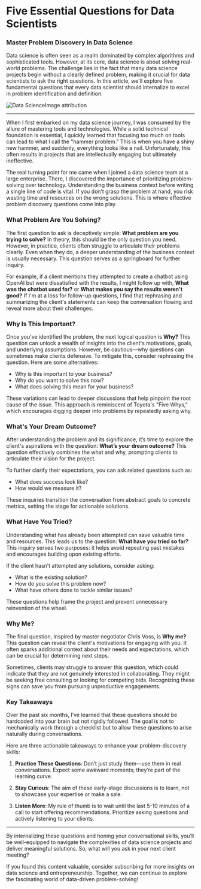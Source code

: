 # Five Essential Questions for Data Scientists

### Master Problem Discovery in Data Science

Data science is often seen as a realm dominated by complex algorithms and sophisticated tools. However, at its core, data science is about solving real-world problems. The challenge lies in the fact that many data science projects begin without a clearly defined problem, making it crucial for data scientists to ask the right questions. In this article, we'll explore five fundamental questions that every data scientist should internalize to excel in problem identification and definition.

![Data Science](https://example.com/image-url)Image attribution

* * *

When I first embarked on my data science journey, I was consumed by the allure of mastering tools and technologies. While a solid technical foundation is essential, I quickly learned that focusing too much on tools can lead to what I call the "hammer problem." This is when you have a shiny new hammer, and suddenly, everything looks like a nail. Unfortunately, this often results in projects that are intellectually engaging but ultimately ineffective.

The real turning point for me came when I joined a data science team at a large enterprise. There, I discovered the importance of prioritizing problem-solving over technology. Understanding the business context before writing a single line of code is vital. If you don’t grasp the problem at hand, you risk wasting time and resources on the wrong solutions. This is where effective problem discovery questions come into play.

### What Problem Are You Solving?

The first question to ask is deceptively simple: **What problem are you trying to solve?** In theory, this should be the only question you need. However, in practice, clients often struggle to articulate their problems clearly. Even when they do, a deeper understanding of the business context is usually necessary. This question serves as a springboard for further inquiry.

For example, if a client mentions they attempted to create a chatbot using OpenAI but were dissatisfied with the results, I might follow up with, **What was the chatbot used for?** or **What makes you say the results weren't good?** If I'm at a loss for follow-up questions, I find that rephrasing and summarizing the client's statements can keep the conversation flowing and reveal more about their challenges.

### Why Is This Important?

Once you’ve identified the problem, the next logical question is **Why?** This question can unlock a wealth of insights into the client's motivations, goals, and underlying assumptions. However, be cautious—why questions can sometimes make clients defensive. To mitigate this, consider rephrasing the question. Here are some alternatives:

- Why is this important to your business?
- Why do you want to solve this now?
- What does solving this mean for your business?

These variations can lead to deeper discussions that help pinpoint the root cause of the issue. This approach is reminiscent of Toyota's "Five Whys," which encourages digging deeper into problems by repeatedly asking why.

### What's Your Dream Outcome?

After understanding the problem and its significance, it’s time to explore the client's aspirations with the question: **What’s your dream outcome?** This question effectively combines the what and why, prompting clients to articulate their vision for the project. 

To further clarify their expectations, you can ask related questions such as:
- What does success look like?
- How would we measure it?

These inquiries transition the conversation from abstract goals to concrete metrics, setting the stage for actionable solutions.

### What Have You Tried?

Understanding what has already been attempted can save valuable time and resources. This leads us to the question: **What have you tried so far?** This inquiry serves two purposes: it helps avoid repeating past mistakes and encourages building upon existing efforts. 

If the client hasn’t attempted any solutions, consider asking:
- What is the existing solution?
- How do you solve this problem now?
- What have others done to tackle similar issues?

These questions help frame the project and prevent unnecessary reinvention of the wheel.

### Why Me?

The final question, inspired by master negotiator Chris Voss, is **Why me?** This question can reveal the client's motivations for engaging with you. It often sparks additional context about their needs and expectations, which can be crucial for determining next steps.

Sometimes, clients may struggle to answer this question, which could indicate that they are not genuinely interested in collaborating. They might be seeking free consulting or looking for competing bids. Recognizing these signs can save you from pursuing unproductive engagements.

### Key Takeaways

Over the past six months, I’ve learned that these questions should be hardcoded into your brain but not rigidly followed. The goal is not to mechanically work through a checklist but to allow these questions to arise naturally during conversations.

Here are three actionable takeaways to enhance your problem-discovery skills:

1. **Practice These Questions**: Don’t just study them—use them in real conversations. Expect some awkward moments; they’re part of the learning curve.
   
2. **Stay Curious**: The aim of these early-stage discussions is to learn, not to showcase your expertise or make a sale.
   
3. **Listen More**: My rule of thumb is to wait until the last 5-10 minutes of a call to start offering recommendations. Prioritize asking questions and actively listening to your clients.

* * *

By internalizing these questions and honing your conversational skills, you’ll be well-equipped to navigate the complexities of data science projects and deliver meaningful solutions. So, what will you ask in your next client meeting? 

If you found this content valuable, consider subscribing for more insights on data science and entrepreneurship. Together, we can continue to explore the fascinating world of data-driven problem-solving!